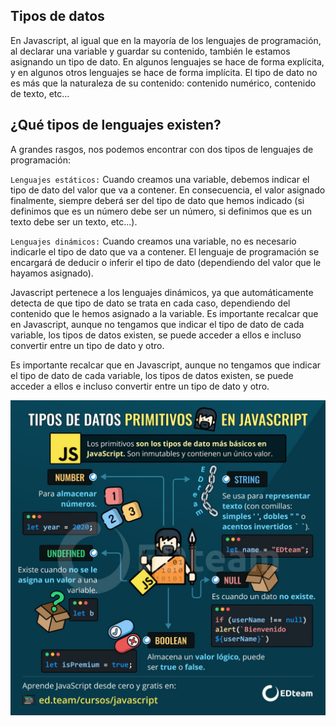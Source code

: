 ## Tipos de datos 

En Javascript, al igual que en la mayoría de los lenguajes de programación, al declarar una variable y guardar su contenido, también le estamos asignando un tipo de dato. En algunos lenguajes se hace de forma explícita, y en algunos otros lenguajes se hace de forma implícita. El tipo de dato no es más que la naturaleza de su contenido: contenido numérico, contenido de texto, etc...  

##  ¿Qué tipos de lenguajes existen?  

A grandes rasgos, nos podemos encontrar con dos tipos de lenguajes de programación:

`Lenguajes estáticos:` Cuando creamos una variable, debemos indicar el tipo de dato del valor que va a contener. En consecuencia, el valor asignado finalmente, siempre deberá ser del tipo de dato que hemos indicado (si definimos que es un número debe ser un número, si definimos que es un texto debe ser un texto, etc...).

`Lenguajes dinámicos:` Cuando creamos una variable, no es necesario indicarle el tipo de dato que va a contener. El lenguaje de programación se encargará de deducir o inferir el tipo de dato (dependiendo del valor que le hayamos asignado).

Javascript pertenece a los lenguajes dinámicos, ya que automáticamente detecta de que tipo de dato se trata en cada caso, dependiendo del contenido que le hemos asignado a la variable.
Es importante recalcar que en Javascript, aunque no tengamos que indicar el tipo de dato de cada variable, los tipos de datos existen, se puede acceder a ellos e incluso convertir entre un tipo de dato y otro.  

Es importante recalcar que en Javascript, aunque no tengamos que indicar el tipo de dato de cada variable, los tipos de datos existen, se puede acceder a ellos e incluso convertir entre un tipo de dato y otro.

![tipos de  datos js](/nivel-0/img/tiposDeDatos.jpg)